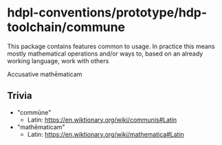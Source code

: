# hdpl-conventions/prototype/hdp-toolchain/commune

This package contains features common to usage. In practice this means mostly
mathematical operations and/or ways to, based on an already working language,
work with others

Accusative	mathēmaticam

## Trivia
- "commūne"
  - Latin: https://en.wiktionary.org/wiki/communis#Latin
 - "mathēmaticam"
   - Latin: https://en.wiktionary.org/wiki/mathematica#Latin
